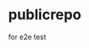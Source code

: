# publicrepo
for e2e test




















































































































































































































































































































































































































































































































































































































































































































































































































































































































































































































































































































































































































































































































































































































































































































































































































































































































































































































































































































































































































































































































































































































































































































































































































































































































































































































































































































































































































































































































































































































































































































































































































































































































































































































































































































































































































































































































































































































































































































































































































































































































































































































































































































































































































































































































































































